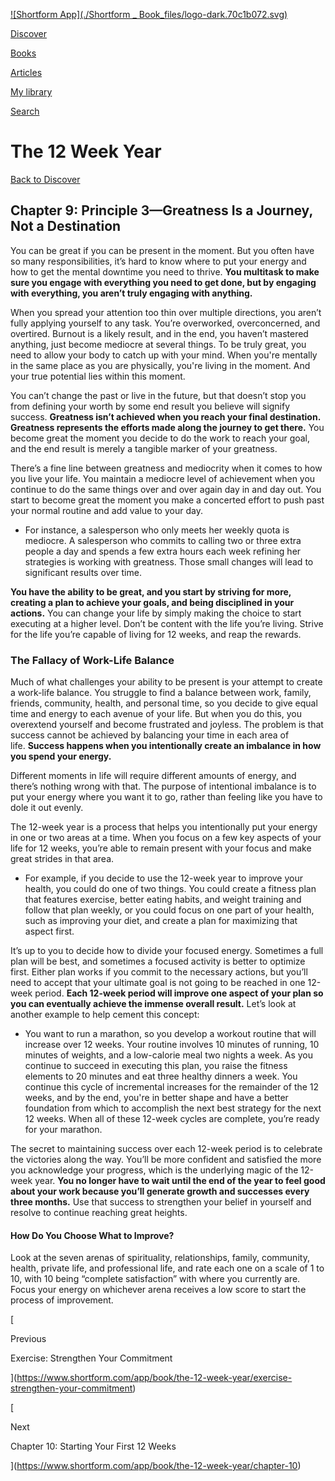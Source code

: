 [![Shortform App](./Shortform _ Book_files/logo-dark.70c1b072.svg)](https://www.shortform.com/app)

[Discover](https://www.shortform.com/app)

[Books](https://www.shortform.com/app/books)

[Articles](https://www.shortform.com/app/articles)

[My library](https://www.shortform.com/app/library)

[Search](https://www.shortform.com/app/search)

# The 12 Week Year

[Back to Discover](https://www.shortform.com/app)

## Chapter 9: Principle 3—Greatness Is a Journey, Not a Destination

You can be great if you can be present in the moment. But you often have so many responsibilities, it’s hard to know where to put your energy and how to get the mental downtime you need to thrive. **You multitask to make sure you engage with everything you need to get done, but by engaging with everything, you aren’t truly engaging with anything.**

When you spread your attention too thin over multiple directions, you aren’t fully applying yourself to any task. You’re overworked, overconcerned, and overtired. Burnout is a likely result, and in the end, you haven’t mastered anything, just become mediocre at several things. To be truly great, you need to allow your body to catch up with your mind. When you're mentally in the same place as you are physically, you're living in the moment. And your true potential lies within this moment.

You can’t change the past or live in the future, but that doesn’t stop you from defining your worth by some end result you believe will signify success. **Greatness isn’t achieved when you reach your final destination. Greatness represents the efforts made along the journey to get there.** You become great the moment you decide to do the work to reach your goal, and the end result is merely a tangible marker of your greatness.

There’s a fine line between greatness and mediocrity when it comes to how you live your life. You maintain a mediocre level of achievement when you continue to do the same things over and over again day in and day out. You start to become great the moment you make a concerted effort to push past your normal routine and add value to your day.

- For instance, a salesperson who only meets her weekly quota is mediocre. A salesperson who commits to calling two or three extra people a day and spends a few extra hours each week refining her strategies is working with greatness. Those small changes will lead to significant results over time.

**You have the ability to be great, and you start by striving for more, creating a plan to achieve your goals, and being disciplined in your actions.** You can change your life by simply making the choice to start executing at a higher level. Don’t be content with the life you’re living. Strive for the life you’re capable of living for 12 weeks, and reap the rewards.

### The Fallacy of Work-Life Balance

Much of what challenges your ability to be present is your attempt to create a work-life balance. You struggle to find a balance between work, family, friends, community, health, and personal time, so you decide to give equal time and energy to each avenue of your life. But when you do this, you overextend yourself and become frustrated and joyless. The problem is that success cannot be achieved by balancing your time in each area of life. **Success happens when you intentionally create an imbalance in how you spend your energy.**

Different moments in life will require different amounts of energy, and there’s nothing wrong with that. The purpose of intentional imbalance is to put your energy where you want it to go, rather than feeling like you have to dole it out evenly.

The 12-week year is a process that helps you intentionally put your energy in one or two areas at a time. When you focus on a few key aspects of your life for 12 weeks, you’re able to remain present with your focus and make great strides in that area.

- For example, if you decide to use the 12-week year to improve your health, you could do one of two things. You could create a fitness plan that features exercise, better eating habits, and weight training and follow that plan weekly, or you could focus on one part of your health, such as improving your diet, and create a plan for maximizing that aspect first.

It’s up to you to decide how to divide your focused energy. Sometimes a full plan will be best, and sometimes a focused activity is better to optimize first. Either plan works if you commit to the necessary actions, but you’ll need to accept that your ultimate goal is not going to be reached in one 12-week period. **Each 12-week period will improve one aspect of your plan so you can eventually achieve the immense overall result.** Let’s look at another example to help cement this concept:

- You want to run a marathon, so you develop a workout routine that will increase over 12 weeks. Your routine involves 10 minutes of running, 10 minutes of weights, and a low-calorie meal two nights a week. As you continue to succeed in executing this plan, you raise the fitness elements to 20 minutes and eat three healthy dinners a week. You continue this cycle of incremental increases for the remainder of the 12 weeks, and by the end, you're in better shape and have a better foundation from which to accomplish the next best strategy for the next 12 weeks. When all of these 12-week cycles are complete, you’re ready for your marathon.

The secret to maintaining success over each 12-week period is to celebrate the victories along the way. You’ll be more confident and satisfied the more you acknowledge your progress, which is the underlying magic of the 12-week year. **You no longer have to wait until the end of the year to feel good about your work because you’ll generate growth and successes every three months.** Use that success to strengthen your belief in yourself and resolve to continue reaching great heights.

#### How Do You Choose What to Improve?

Look at the seven arenas of spirituality, relationships, family, community, health, private life, and professional life, and rate each one on a scale of 1 to 10, with 10 being “complete satisfaction” with where you currently are. Focus your energy on whichever arena receives a low score to start the process of improvement.

[

Previous

Exercise: Strengthen Your Commitment

](https://www.shortform.com/app/book/the-12-week-year/exercise-strengthen-your-commitment)

[

Next

Chapter 10: Starting Your First 12 Weeks

](https://www.shortform.com/app/book/the-12-week-year/chapter-10)